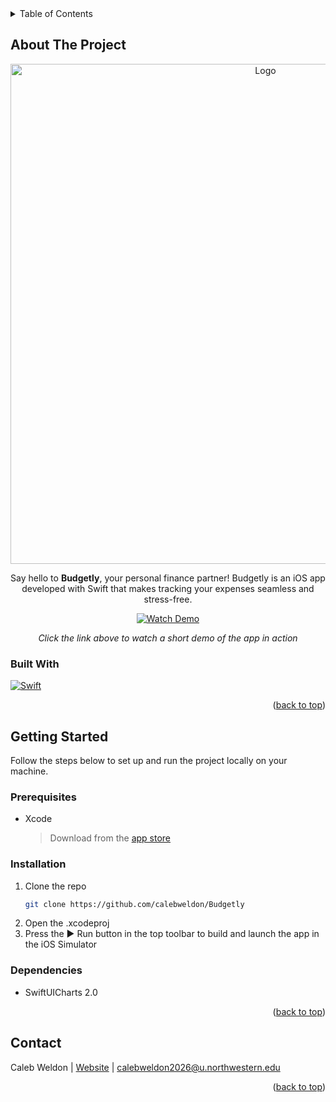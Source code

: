 <!-- TABLE OF CONTENTS -->
<details>
  <summary>Table of Contents</summary>
  <ol>
    <li>
      <a href="#about-the-project">About The Project</a>
      <ul>
        <li><a href="#built-with">Built With</a></li>
      </ul>
    </li>
    <li>
      <a href="#getting-started">Getting Started</a>
      <ul>
        <li><a href="#prerequisites">Prerequisites</a></li>
        <li><a href="#installation">Installation</a></li>
        <li><a href="#dependencies">Dependencies</a></li>
      </ul>
    </li>
    <li><a href="#contact">Contact</a></li>
  </ol>
</details>



<!-- ABOUT THE PROJECT -->
## About The Project

<div align="center">
  <img src="https://github.com/calebweldon/Budgetly/assets/132513904/c4dd1acb-d922-4d2a-8e10-fff94b9f94d4" alt="Logo" width="800" height="800">

  <p>Say hello to <strong>Budgetly</strong>, your personal finance partner! Budgetly is an iOS app
  developed with Swift that makes tracking your expenses seamless and stress-free.</p>

  <a href="https://github.com/calebweldon/Budgetly/assets/132513904/cc40ab5f-dca4-42e0-9990-1820f947a927">
    <img src="https://img.shields.io/badge/%E2%96%B6%EF%B8%8F%20Watch%20Demo-Click%20Here-orange?style=for-the-badge" alt="Watch Demo">
  </a>
  <p><i>Click the link above to watch a short demo of the app in action</i></p>
</div>



<!-- BUILT WITH -->
### Built With
[![Swift][Swift-badge]][Swift-url]

<p align="right">(<a href="#readme-top">back to top</a>)</p>



<!-- GETTING STARTED -->
## Getting Started

Follow the steps below to set up and run the project locally on your machine.

### Prerequisites

* Xcode
  > Download from the [app store](https://apps.apple.com/us/app/xcode/id497799835?mt=12)

### Installation

1. Clone the repo
   ```sh
   git clone https://github.com/calebweldon/Budgetly
   ```
2. Open the .xcodeproj
3. Press the ▶️ Run button in the top toolbar to build and launch the app in the iOS Simulator

### Dependencies

* SwiftUICharts 2.0

<p align="right">(<a href="#readme-top">back to top</a>)</p>


<!-- CONTACT -->
## Contact

Caleb Weldon | [Website](https://calebweldon.com/) | calebweldon2026@u.northwestern.edu

<p align="right">(<a href="#readme-top">back to top</a>)</p>



<!-- MARKDOWN LINKS & IMAGES -->
[Swift-badge]: https://img.shields.io/badge/Swift-FA7343?style=for-the-badge&logo=swift&logoColor=white
[Swift-url]: https://developer.apple.com/swift/
